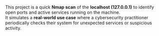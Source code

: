 This project is a quick **Nmap scan** of the **localhost (127.0.0.1)** to identify open ports and active services running on the machine.  
It simulates a **real-world use case** where a cybersecurity practitioner periodically checks their system for unexpected services or suspicious activity.
